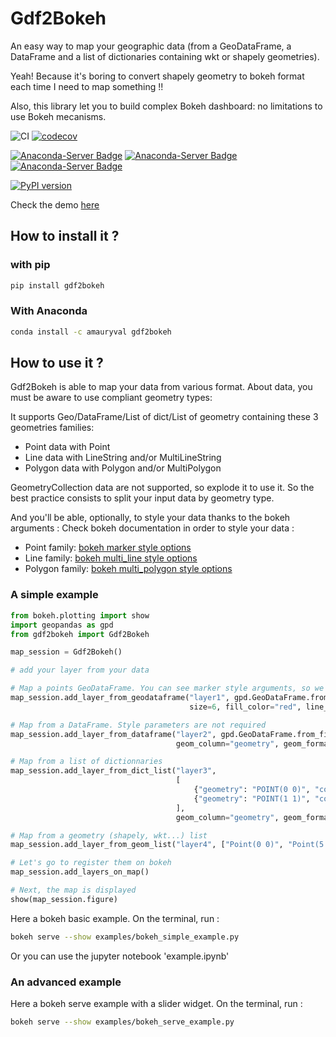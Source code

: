 # Gdf2Bokeh
An easy way to map your geographic data (from a GeoDataFrame, a DataFrame and a list of dictionaries containing wkt or shapely geometries).

Yeah! Because it's boring to convert shapely geometry to bokeh format each time I need to map something !!

Also, this library let you to build complex Bokeh dashboard: no limitations to use Bokeh mecanisms.

![CI](https://github.com/amauryval/gdf2bokeh/workflows/RunTest/badge.svg)
[![codecov](https://codecov.io/gh/amauryval/gdf2bokeh/branch/master/graph/badge.svg)](https://codecov.io/gh/amauryval/gdf2bokeh)

[![Anaconda-Server Badge](https://anaconda.org/amauryval/gdf2bokeh/badges/version.svg)](https://anaconda.org/amauryval/gdf2bokeh)
[![Anaconda-Server Badge](https://anaconda.org/amauryval/gdf2bokeh/badges/latest_release_date.svg)](https://anaconda.org/amauryval/gdf2bokeh)
[![Anaconda-Server Badge](https://anaconda.org/amauryval/gdf2bokeh/badges/platforms.svg)](https://anaconda.org/amauryval/gdf2bokeh)

[![PyPI version](https://badge.fury.io/py/gdf2bokeh.svg)](https://badge.fury.io/py/gdf2bokeh)

Check the demo [here](https://amauryval.github.io/gdf2bokeh/)


## How to install it ?

### with pip

```bash
pip install gdf2bokeh
```

### With Anaconda

```bash
conda install -c amauryval gdf2bokeh
```

## How to use it ?

Gdf2Bokeh is able to map your data from various format. About data, you must be aware to use compliant geometry types:

It supports Geo/DataFrame/List of dict/List of geometry containing these 3 geometries families:

* Point data with Point
* Line data with LineString and/or MultiLineString
* Polygon data with Polygon and/or MultiPolygon

GeometryCollection data are not supported, so explode it to use it. So the best practice consists to split your input 
data by geometry type. 

And you'll be able, optionally, to style your data thanks to the bokeh arguments :
Check bokeh documentation in order to style your data :
    
* Point family: [bokeh marker style options](https://docs.bokeh.org/en/latest/docs/reference/models/markers.html)
* Line family: [bokeh multi_line style options](https://docs.bokeh.org/en/latest/docs/reference/plotting.html?highlight=multi_polygons#bokeh.plotting.figure.Figure.multi_line)
* Polygon family: [bokeh multi_polygon style options](https://docs.bokeh.org/en/latest/docs/reference/plotting.html?highlight=multi_polygons#bokeh.plotting.figure.Figure.multi_polygons)


### A simple example

```python
from bokeh.plotting import show
import geopandas as gpd
from gdf2bokeh import Gdf2Bokeh

map_session = Gdf2Bokeh()

# add your layer from your data

# Map a points GeoDataFrame. You can see marker style arguments, so we suppose that input_data contains Point geometry
map_session.add_layer_from_geodataframe("layer1", gpd.GeoDataFrame.from_file("your_poins_data.geojson"),
                                        size=6, fill_color="red", line_color="blue")

# Map from a DataFrame. Style parameters are not required
map_session.add_layer_from_dataframe("layer2", gpd.GeoDataFrame.from_file("your_data.json"),
                                     geom_column="geometry", geom_format="shapely")

# Map from a list of dictionnaries
map_session.add_layer_from_dict_list("layer3", 
                                     [
                                         {"geometry": "POINT(0 0)", "col1": "value1"},
                                         {"geometry": "POINT(1 1)", "col1": "value2"}
                                     ],
                                     geom_column="geometry", geom_format="wkt")

# Map from a geometry (shapely, wkt...) list
map_session.add_layer_from_geom_list("layer4", ["Point(0 0)", "Point(5 5)"], geom_format="wkt")

# Let's go to register them on bokeh
map_session.add_layers_on_map()

# Next, the map is displayed
show(map_session.figure)
```


Here a bokeh basic example.
On the terminal, run :

```bash
bokeh serve --show examples/bokeh_simple_example.py
```

Or you can use the jupyter notebook 'example.ipynb'

### An advanced example

Here a bokeh serve example with a slider widget.
On the terminal, run :

```bash
bokeh serve --show examples/bokeh_serve_example.py
```
